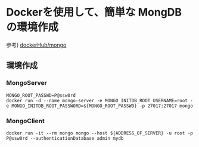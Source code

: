 # Dockerを使用して、簡単な MongDB の環境作成

参考)
[dockerHub/mongo](https://hub.docker.com/_/mongo)

## 環境作成
### MongoServer
```
MONGO_ROOT_PASSWD=P@ssw0rd
docker run -d --name mongo-server -e MONGO_INITDB_ROOT_USERNAME=root -e MONGO_INITDB_ROOT_PASSWORD=${MONGO_ROOT_PASSWD} -p 27017:27017 mongo
```
### MongoClient
```
docker run -it --rm mongo mongo --host ${ADDRESS_OF_SERVER} -u root -p P@ssw0rd --authenticationDatabase admin mydb
```
